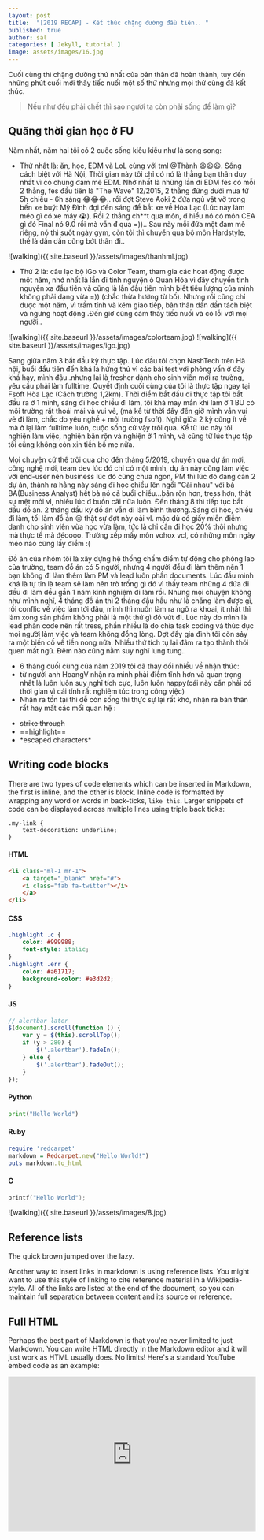 ```yaml
---
layout: post
title:  "[2019 RECAP] - Kết thúc chặng đường đầu tiên.. "
published: true
author: sal
categories: [ Jekyll, tutorial ]
image: assets/images/16.jpg
---
```

Cuối cùng thì chặng đường thứ nhất của bản thân đã hoàn thành, tuy đến những phút cuối mới thấy tiếc nuối một số thứ nhưng mọi thứ cũng đã kết thúc. 

> Nếu như đều phải chết thì sao người ta còn phải sống để làm gì?


## Quãng thời gian học ở FU

Năm nhất, năm hai tôi có 2 cuộc sống kiểu kiểu như là song song:

+ Thứ nhất là: ăn, học, EDM và LoL cùng với tml @Thành :laughing::laughing::laughing:. Sống cách biệt với Hà Nội, Thời gian này tôi chỉ có nó là thằng bạn thân duy nhất vì có chung đam mê EDM. Nhớ nhất là những lần đi EDM fes có mỗi 2 thằng, fes đầu tiên là "The Wave" 12/2015, 2 thằng đứng dưới mưa từ 5h chiều - 6h sáng :joy::joy::joy:.. rồi đợt Steve Aoki 2 đứa ngủ vật vờ trong bến xe buýt Mỹ Đình đợi đến sáng để bắt xe về Hòa Lạc (Lúc này làm méo gì có xe máy :sob:). Rồi 2 thằng ch**t qua môn, đ hiểu nó có môn CEA gì đó Final nó 9.0 rồi mà vẫn đ qua =)).. Sau này mỗi đứa một đam mê riêng, nó thì suốt ngày gym, còn tôi thì chuyển qua bộ môn Hardstyle, thế là dần dần cũng bớt thân đi..

![walking]({{ site.baseurl }}/assets/images/thanhml.jpg)

+ Thứ 2 là: câu lạc bộ iGo và Color Team, tham gia các hoạt động được một năm, nhớ nhất là lần đi tình nguyện ỏ Quan Hóa vì đây chuyến tình nguyện xa đầu tiên và cũng là lần đầu tiên mình biết tiểu lượng của mình không phải dạng vừa =)) (chắc thừa hưởng từ bố). Nhưng rồi cũng chỉ được một năm, vì trầm tính và kém giao tiếp, bản thân dần dần tách biệt và ngưng hoạt động .Đến giờ cũng cảm thấy tiếc nuối và có lỗi với mọi người..

![walking]({{ site.baseurl }}/assets/images/colorteam.jpg)
![walking]({{ site.baseurl }}/assets/images/igo.jpg)

Sang giữa năm 3 bắt đầu kỳ thực tập. Lúc đầu tôi chọn NashTech trên Hà nội, buổi đầu tiên đến khá là hứng thú vì các bài test với phỏng vấn ở đây khá hay, mình đậu..nhưng lại là fresher dành cho sinh viên mới ra trường, yêu cầu phải làm fulltime. Quyết định cuối cùng của tôi là thực tập ngay tại Fsoft Hòa Lạc (Cách trường 1,2km). Thời điểm bắt đầu đi thực tập tôi bắt đầu ra ở 1 mình, sáng đi học chiều đi làm, tôi khá may mắn khi làm ở 1 BU có môi trường rất thoải mái và vui vẻ, (mà kể từ thời đấy đến giờ mình vẫn vui vẻ đi làm, chắc do yêu nghề + môi trường fsoft). Nghỉ giữa 2 kỳ cũng ít về mà ở lại làm fulltime luôn, cuộc sống cứ vậy trôi qua.  Kể từ lúc này tôi nghiện làm việc, nghiện bận rộn và nghiện ở 1 mình, và cũng từ lúc thực tập tôi cũng không còn xin tiền bố mẹ nữa.

Mọi chuyện cứ thế trôi qua cho đến tháng 5/2019, chuyển qua dự án mới, công nghệ mới, team dev lúc đó chỉ có một mình, dự án này cũng làm việc với end-user nên business lúc đó cũng chưa ngon, PM thì lúc đó đang cân 2 dự án, thành ra hằng này sáng đi học chiều lên ngồi "Cãi nhau" với bà BA(Business Analyst) hết bà nó cả buổi chiều...bận rộn hơn, tress hơn, thật sự mệt mỏi vl, nhiều lúc đ buồn cãi nữa luôn. 
Đến tháng 8 thì tiếp tục bắt đầu đồ án. 2 tháng đầu kỳ đồ án vẫn đi làm bình thường..Sáng đi học, chiều đi làm, tối làm đồ án :expressionless: thật sự đợt này oải vl. mặc dù có giấy miễn điểm danh cho sinh viên vừa học vừa làm, tức là chỉ cần đi học 20% thôi nhưng mà thực tế mà đéoooo. Trường xếp mấy môn vohox vcl, có những môn ngày méo nào cũng lấy điểm :( 
    
Đồ án của nhóm tôi là xây dựng hệ thống chấm điểm tự động cho phòng lab của trường, team đồ án có 5 người, nhưng 4 người đều đi làm thêm nên 1 bạn không đi làm thêm làm PM và lead luôn phần documents. Lúc đầu mình khá là tự tin là team sẽ làm nên trò trống gì đó vì thấy team những 4 đứa đi đều đi làm đều gần 1 năm kinh nghiệm đi làm rồi. Nhưng mọi chuyện không như mình nghĩ, 4 tháng đồ án thì 2 tháng đầu hầu như là chẳng làm được gì, rồi conflic về việc làm tới đâu, mình thì muốn làm ra ngô ra khoai, ít nhất thì làm xong sản phẩm không phải là một thứ gì đó vứt đi. Lúc này do mình là lead phần code nên rất tress, phần nhiều là do chia task coding và thúc dục mọi người làm việc và team không đồng lòng.
Đợt đấy gia đình tôi còn sảy ra một biến cố về tiền nong nữa. Nhiều thứ tích tụ lại đâm ra tạo thành thói quen mất ngủ. Đêm nào cũng nằm suy nghĩ lung tung..

- 6 tháng cuối cùng của năm 2019 tôi đã thay đổi nhiều về nhận thức:
- từ người anh HoangV nhận ra mình phải điểm tĩnh hơn và quan trọng nhất là luôn luôn suy nghĩ tích cực, luôn luôn happy(cái này cần phải có thời gian vì cái tính rất nghiêm túc trong công việc)
- Nhận ra tồn tại thì dễ còn sống thì thực sự lại rất khó, nhận ra bản thân rất hay mất các mối quan hệ
:

+ ~~strike through~~
+ ==highlight==
+ \*escaped characters\*


## Writing code blocks

There are two types of code elements which can be inserted in Markdown, the first is inline, and the other is block. Inline code is formatted by wrapping any word or words in back-ticks, `like this`. Larger snippets of code can be displayed across multiple lines using triple back ticks:

```
.my-link {
    text-decoration: underline;
}
```

#### HTML

```html
<li class="ml-1 mr-1">
    <a target="_blank" href="#">
    <i class="fab fa-twitter"></i>
    </a>
</li>
```

#### CSS

```css
.highlight .c {
    color: #999988;
    font-style: italic; 
}
.highlight .err {
    color: #a61717;
    background-color: #e3d2d2; 
}
```

#### JS

```js
// alertbar later
$(document).scroll(function () {
    var y = $(this).scrollTop();
    if (y > 280) {
        $('.alertbar').fadeIn();
    } else {
        $('.alertbar').fadeOut();
    }
});
```

#### Python

```python
print("Hello World")
```

#### Ruby

```ruby
require 'redcarpet'
markdown = Redcarpet.new("Hello World!")
puts markdown.to_html
```

#### C

```c
printf("Hello World");
```




![walking]({{ site.baseurl }}/assets/images/8.jpg)

## Reference lists

The quick brown jumped over the lazy.

Another way to insert links in markdown is using reference lists. You might want to use this style of linking to cite reference material in a Wikipedia-style. All of the links are listed at the end of the document, so you can maintain full separation between content and its source or reference.

## Full HTML

Perhaps the best part of Markdown is that you're never limited to just Markdown. You can write HTML directly in the Markdown editor and it will just work as HTML usually does. No limits! Here's a standard YouTube embed code as an example:

<p><iframe style="width:100%;" height="315" src="https://www.youtube.com/embed/Cniqsc9QfDo?rel=0&amp;showinfo=0" frameborder="0" allowfullscreen></iframe></p>